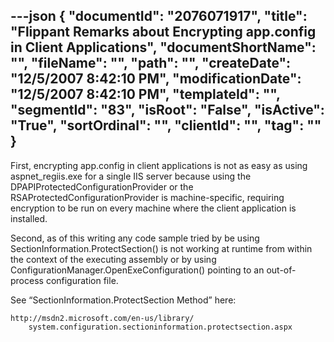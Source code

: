 ---json
{
  "documentId": "2076071917",
  "title": "Flippant Remarks about Encrypting app.config in Client Applications",
  "documentShortName": "",
  "fileName": "",
  "path": "",
  "createDate": "12/5/2007 8:42:10 PM",
  "modificationDate": "12/5/2007 8:42:10 PM",
  "templateId": "",
  "segmentId": "83",
  "isRoot": "False",
  "isActive": "True",
  "sortOrdinal": "",
  "clientId": "",
  "tag": ""
}
---

First, encrypting app.config in client applications is not as easy as using aspnet_regiis.exe for a single IIS server because using the DPAPIProtectedConfigurationProvider or the RSAProtectedConfigurationProvider is machine-specific, requiring encryption to be run on every machine where the client application is installed.

Second, as of this writing any code sample tried by be using SectionInformation.ProtectSection() is not working at runtime from within the context of the executing assembly or by using ConfigurationManager.OpenExeConfiguration() pointing to an out-of-process configuration file.

See “SectionInformation.ProtectSection Method” here:

    http://msdn2.microsoft.com/en-us/library/
        system.configuration.sectioninformation.protectsection.aspx
